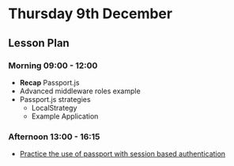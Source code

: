# Thursday 9th December

## Lesson Plan

### Morning 09:00 - 12:00

+ **Recap** Passport.js
+ Advanced middleware roles example
+ Passport.js strategies
  + LocalStrategy
  + Example Application

### Afternoon 13:00 - 16:15

+ [Practice the use of passport with session based authentication](https://github.com/GillesDCI/passport-assignment)
